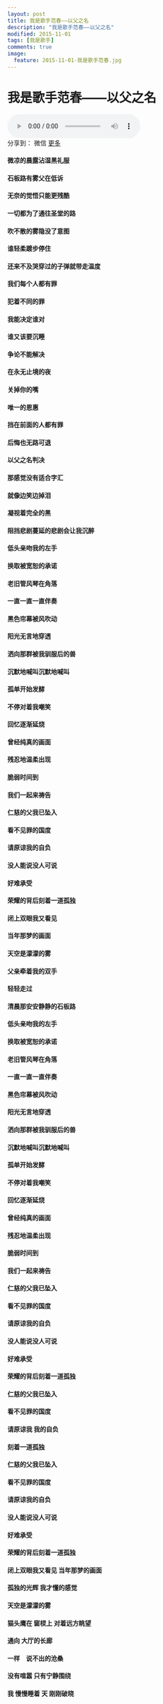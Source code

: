 ```yaml
---
layout: post
title: 我是歌手范春——以父之名
description: "我是歌手范春——以父之名"
modified: 2015-11-01
tags: [我是歌手]
comments: true
image:
  feature: 2015-11-01-我是歌手范春.jpg
---
```


# 我是歌手范春——以父之名

<audio controls>
  <source src="{{ site.url }}/songs/以父之名.ogg" ></source>
  <source src="{{ site.url }}/songs/以父之名.mp3" ></source>
</audio>
<div id="ckepop">
<span class="jiathis_txt">分享到：</span>
<a class="jiathis_button_weixin">微信</a> 
<a href="http://www.jiathis.com/share"  class="jiathis jiathis_txt jiathis_separator jtico jtico_jiathis" target="_blank">更多</a>
<a class="jiathis_counter_style"></a> </div> 
<script type="text/javascript" src="http://v3.jiathis.com/code/jia.js?uid=1" charset="utf-8"></script>


#### 微凉的晨露沾湿黑礼服
#### 石板路有雾父在低诉
#### 无奈的觉悟只能更残酷
#### 一切都为了通往圣堂的路
#### 吹不散的雾隐没了意图
#### 谁轻柔踱步停住
#### 还来不及哭穿过的子弹就带走温度

#### 我们每个人都有罪
#### 犯着不同的罪
#### 我能决定谁对
#### 谁又该要沉睡
#### 争论不能解决
#### 在永无止境的夜
#### 关掉你的嘴
#### 唯一的恩惠
#### 挡在前面的人都有罪
#### 后悔也无路可退
#### 以父之名判决
#### 那感觉没有适合字汇
#### 就像边笑边掉泪
#### 凝视着完全的黑
#### 阻挡悲剧蔓延的悲剧会让我沉醉
#### 低头亲吻我的左手
#### 换取被宽恕的承诺
#### 老旧管风琴在角落
#### 一直一直一直伴奏
#### 黑色帘幕被风吹动
#### 阳光无言地穿透
#### 洒向那群被我驯服后的兽
#### 沉默地喊叫沉默地喊叫
#### 孤单开始发酵
#### 不停对着我嘲笑
#### 回忆逐渐延烧
#### 曾经纯真的画面
#### 残忍地温柔出现
#### 脆弱时间到
#### 我们一起来祷告

#### 仁慈的父我已坠入
#### 看不见罪的国度
#### 请原谅我的自负
#### 没人能说没人可说
#### 好难承受
#### 荣耀的背后刻着一道孤独
#### 闭上双眼我又看见
#### 当年那梦的画面
#### 天空是濛濛的雾
#### 父亲牵着我的双手
#### 轻轻走过
#### 清晨那安安静静的石板路

#### 低头亲吻我的左手
#### 换取被宽恕的承诺
#### 老旧管风琴在角落
#### 一直一直一直伴奏
#### 黑色帘幕被风吹动
#### 阳光无言地穿透
#### 洒向那群被我驯服后的兽
#### 沉默地喊叫沉默地喊叫
#### 孤单开始发酵
#### 不停对着我嘲笑
#### 回忆逐渐延烧
#### 曾经纯真的画面
#### 残忍地温柔出现
#### 脆弱时间到
#### 我们一起来祷告

#### 仁慈的父我已坠入
#### 看不见罪的国度
#### 请原谅我的自负
#### 没人能说没人可说
#### 好难承受
#### 荣耀的背后刻着一道孤独
#### 仁慈的父我已坠入
#### 看不见罪的国度
#### 请原谅我 我的自负
#### 刻着一道孤独

#### 仁慈的父我已坠入
#### 看不见罪的国度
#### 请原谅我的自负
#### 没人能说没人可说
#### 好难承受
#### 荣耀的背后刻着一道孤独
#### 闭上双眼我又看见 当年那梦的画面
#### 孤独的光辉 我才懂的感觉
#### 天空是濛濛的雾
#### 猫头鹰在 窗棂上 对着远方眺望
#### 通向 大厅的长廊
#### 一样　说不出的沧桑
#### 没有喧嚣 只有宁静围绕
#### 我 慢慢睡着 天 刚刚破晓
